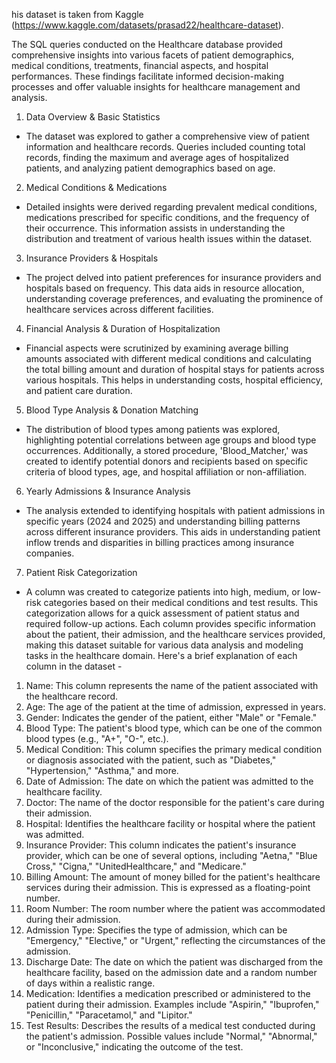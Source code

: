 his dataset is taken from Kaggle (https://www.kaggle.com/datasets/prasad22/healthcare-dataset).

The SQL queries conducted on the Healthcare database provided comprehensive insights into various facets of patient demographics, medical conditions, treatments, financial aspects, and hospital performances. These findings facilitate informed decision-making processes and offer valuable insights for healthcare management and analysis.

1. Data Overview & Basic Statistics
  - The dataset was explored to gather a comprehensive view of patient information and healthcare records. Queries included counting total records, finding the maximum and average ages of hospitalized patients, and analyzing patient demographics based on age.
2. Medical Conditions & Medications
  - Detailed insights were derived regarding prevalent medical conditions, medications prescribed for specific conditions, and the frequency of their occurrence. This information assists in understanding the distribution and treatment of various health issues within the dataset.
3. Insurance Providers & Hospitals
 - The project delved into patient preferences for insurance providers and hospitals based on frequency. This data aids in resource allocation, understanding coverage preferences, and evaluating the prominence of healthcare services across different facilities.
4. Financial Analysis & Duration of Hospitalization
 - Financial aspects were scrutinized by examining average billing amounts associated with different medical conditions and calculating the total billing amount and duration of hospital stays for patients across various hospitals. This helps in understanding costs, hospital efficiency, and patient care duration.
5. Blood Type Analysis & Donation Matching
 - The distribution of blood types among patients was explored, highlighting potential correlations between age groups and blood type occurrences. Additionally, a stored procedure, 'Blood_Matcher,' was created to identify potential donors and recipients based on specific criteria of blood types, age, and hospital affiliation or non-affiliation.
6. Yearly Admissions & Insurance Analysis
 - The analysis extended to identifying hospitals with patient admissions in specific years (2024 and 2025) and understanding billing patterns across different insurance providers. This aids in understanding patient inflow trends and disparities in billing practices among insurance companies.
7. Patient Risk Categorization
 - A column was created to categorize patients into high, medium, or low-risk categories based on their medical conditions and test results. This categorization allows for a quick assessment of patient status and required follow-up actions.
Each column provides specific information about the patient, their admission, and the healthcare services provided, making this dataset suitable for various data analysis and modeling tasks in the healthcare domain. Here's a brief explanation of each column in the dataset -
1. Name: This column represents the name of the patient associated with the healthcare record.
2. Age: The age of the patient at the time of admission, expressed in years.
3. Gender: Indicates the gender of the patient, either "Male" or "Female."
4. Blood Type: The patient's blood type, which can be one of the common blood types (e.g., "A+", "O-", etc.).
5. Medical Condition: This column specifies the primary medical condition or diagnosis associated with the patient, such as "Diabetes," "Hypertension," "Asthma," and more.
6. Date of Admission: The date on which the patient was admitted to the healthcare facility.
7. Doctor: The name of the doctor responsible for the patient's care during their admission.
8. Hospital: Identifies the healthcare facility or hospital where the patient was admitted.
9. Insurance Provider: This column indicates the patient's insurance provider, which can be one of several options, including "Aetna," "Blue Cross," "Cigna," "UnitedHealthcare," and "Medicare."
10. Billing Amount: The amount of money billed for the patient's healthcare services during their admission. This is expressed as a floating-point number.
11. Room Number: The room number where the patient was accommodated during their admission.
12. Admission Type: Specifies the type of admission, which can be "Emergency," "Elective," or "Urgent," reflecting the circumstances of the admission.
13. Discharge Date: The date on which the patient was discharged from the healthcare facility, based on the admission date and a random number of days within a realistic range.
14. Medication: Identifies a medication prescribed or administered to the patient during their admission. Examples include "Aspirin," "Ibuprofen," "Penicillin," "Paracetamol," and "Lipitor."
15. Test Results: Describes the results of a medical test conducted during the patient's admission. Possible values include "Normal," "Abnormal," or "Inconclusive," indicating the outcome of the test.
